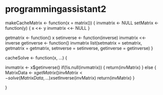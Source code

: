 # programmingassistant2


makeCacheMatrix <- function(x = matrix()) {
  invmatrix <- NULL
  setMatrix <- function(y) {
    x <<- y
    invmatrix <<- NULL
  }
  
  getmatrix <- function() x
  setinverse <- function(inverse) invmatrix <<- inverse
  getinverse <- function() invmatrix
  list(setmatrix = setmatrix, getmatrix = getmatrix,
       setnverse = setinverse, getinverse = getinverse)
}


cacheSolve <- function(x, ...) {
  
  invmatrix <- x$getinverse()
  if(!is.null(invmatrix)) {
    return(invMatrix)
  }
  else {
    MatrixData <- x$getMatrix()
    invMatrix <- solve(MatrixData, ...)
    x$setInverse(invMatrix)
    return(invMatrix)
  }
  
}

